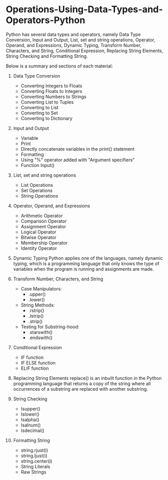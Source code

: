 # Operations-Using-Data-Types-and-Operators-Python
   Python has several data types and operators, namely Data Type Conversion, Input and Output, List, set and string operations, Operator, Operand, and Expressions, Dynamic Typing, Transform Number, Characters, and String, Conditional Expression, Replacing String Elements, String Checking and Formatting String.

Below is a summary and sections of each material:
    
1. Data Type Conversion
   - Converting Integers to Floats
   - Converting Floats to Integers
   - Converting Numbers to Strings
   - Converting List to Tuples
   - Converting to List
   - Converting to Set
   - Converting to Dictionary
   
2. Input and Output
   - Variable
   - Print
   - Directly concatenate variables in the print() statement
   - Formatting
   - Using "%" operator added with "Argument specifiers"
   - Function Input()

3. List, set and string operations
   - List Operations
   - Set Operations
   - String Operations
   
4. Operator, Operand, and Expressions
   - Arithmetic Operator 
   - Comparison Operator 
   - Assignment Operator 
   - Logical Operator
   - Bitwise Operator 
   - Membership Operator 
   - Identity Operator
   
5. Dynamic Typing
     Python applies one of the languages, namely dynamic typing, which is a programming language that only knows the type of variables when the program is        running and assignments are made.

6. Transform Number, Characters, and String
   - Case Manipulators:
     - .upper()
     - .lower()
   - String Methods:
     - .rstrip()
     - .lstrip()
     - .strip()
   - Testing for Substring-hood:
     - .starswith()
     - .endswith()
     
7. Conditional Expression
   - IF function
   - IF ELSE function
   - ELIF function

8. Replacing String Elements
    replace() is an inbuilt function in the Python programming language that returns a copy of the string where all occurrences of a substring are replaced with another substring.

9. String Checking
   - Isupper()
   - Islower()
   - Isalpha()
   - Isalnum()
   - Isdecimal()

10. Formatting String
    - string.rjust(i)
    - string.ljust(i)
    - string.center(i)
    - String Literals
    - Raw Strings



